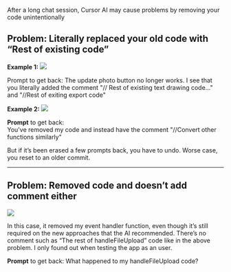 After a long chat session, Cursor AI may cause problems by removing your code unintentionally

## Problem: Literally replaced your old code with “Rest of existing code”

**Example 1:**
![](https://i.imgur.com/kNeJfCN.png)

Prompt to get back:
The update photo button no longer works. I see that you literally added the comment "// Rest of existing text drawing code..." and "//Rest of exiting export code"

**Example 2:**
![](https://i.imgur.com/C4ggIJ0.png)

**Prompt** to get back:  
You've removed my code and instead have the comment "//Convert other functions similarly"  

But if it’s been erased a few prompts back, you have to undo. Worse case, you reset to an older commit.

---

## Problem: Removed code and doesn’t add comment either

![](https://i.imgur.com/sLufhhs.png)

In this case, it removed my event handler function, even though it’s still required on the new approaches that the AI recommended. There’s no comment such as “The rest of handleFileUpload” code like in the above problem. I only found out when testing the app as an user.

**Prompt** to get back:
What happened to my handleFileUpload code?